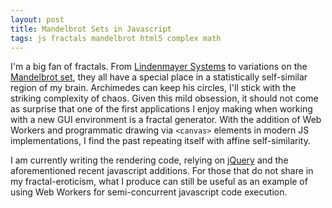 ```yaml
---
layout: post
title: Mandelbrot Sets in Javascript
tags: js fractals mandelbrot html5 complex math
---
```

I'm a big fan of fractals.  From
[Lindenmayer Systems](http://en.wikipedia.org/wiki/L-system) to variations on
the [Mandelbrot set](http://en.wikipedia.org/wiki/Mandelbrot_set), they all
have a special place in a statistically self-similar region of my brain.
Archimedes can keep his circles, I'll stick with the striking complexity of
chaos.  Given this mild obsession, it should not come as surprise that one of
the first applications I enjoy making when working with a new GUI environment
is a fractal generator.  With the addition of Web Workers and programmatic
drawing via `<canvas>` elements in modern JS implementations, I find the past
repeating itself with affine self-similarity.

I am currently writing the rendering code, relying on
[jQuery](http://jquery.com) and the aforementioned recent javascript
additions.  For those that do not share in my fractal-eroticism, what I
produce can still be useful as an example of using Web Workers for
semi-concurrent javascript code execution.
